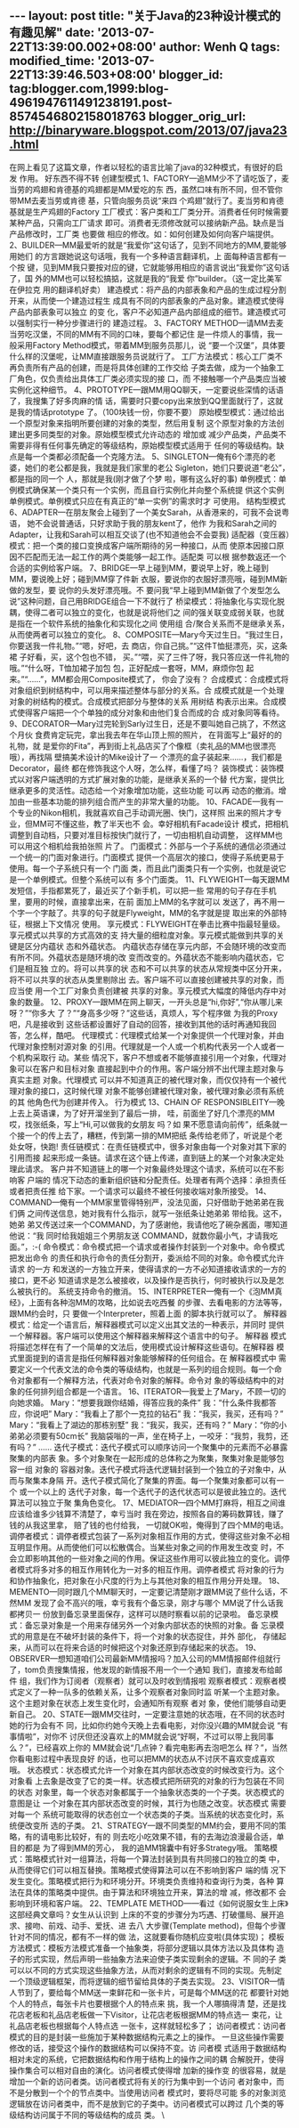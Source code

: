 --- layout: post title: "关于Java的23种设计模式的有趣见解" date:
'2013-07-22T13:39:00.002+08:00' author: Wenh Q tags: modified\_time:
'2013-07-22T13:39:46.503+08:00' blogger\_id:
tag:blogger.com,1999:blog-4961947611491238191.post-8574546802158018763
blogger\_orig\_url: http://binaryware.blogspot.com/2013/07/java23.html
---
在网上看见了这篇文章，作者以轻松的语言比喻了java的32种模式，有很好的启发
作用。
好东西不得不转
创建型模式
1、FACTORY—追MM少不了请吃饭了，麦当劳的鸡翅和肯德基的鸡翅都是MM爱吃的东
西，虽然口味有所不同，但不管你带MM去麦当劳或肯德 基，只管向服务员说“来四
个鸡翅”就行了。麦当劳和肯德基就是生产鸡翅的Factory
工厂模式：客户类和工厂类分开。消费者任何时候需要某种产品，只需向工厂请求
即可。消费者无须修改就可以接纳新产品。缺点是当产品修改时，工厂类 也要做
相应的修改。如：如何创建及如何向客户端提供。
2、BUILDER—MM最爱听的就是“我爱你”这句话了，见到不同地方的MM,要能够用她们
的方言跟她说这句话哦，我有一个多种语言翻译机，上 面每种语言都有一个按
键，见到MM我只要按对应的键，它就能够用相应的语言说出“我爱你”这句话了，国
外的MM也可以轻松搞掂，这就是我的“我爱 你”builder。（这一定比美军在伊拉克
用的翻译机好卖）
建造模式：将产品的内部表象和产品的生成过程分割开来，从而使一个建造过程生
成具有不同的内部表象的产品对象。建造模式使得产品内部表象可以独立 的变
化，客户不必知道产品内部组成的细节。建造模式可以强制实行一种分步骤进行的
建造过程。
3、FACTORY METHOD—请MM去麦当劳吃汉堡，不同的MM有不同的口味，要每个都记住
是一件烦人的事情，我一般采用Factory Method模式，带着MM到服务员那儿，说
“要一个汉堡”，具体要什么样的汉堡呢，让MM直接跟服务员说就行了。
工厂方法模式：核心工厂类不再负责所有产品的创建，而是将具体创建的工作交给
子类去做，成为一个抽象工厂角色，仅负责给出具体工厂类必须实现的接 口，而
不接触哪一个产品类应当被实例化这种细节。
4、PROTOTYPE—跟MM用QQ聊天，一定要说些深情的话语了，我搜集了好多肉麻的情
话，需要时只要copy出来放到QQ里面就行了，这就 是我的情话prototype
了。（100块钱一份，你要不要）
原始模型模式：通过给出一个原型对象来指明所要创建的对象的类型，然后用复制
这个原型对象的方法创建出更多同类型的对象。原始模型模式允许动态的 增加或
减少产品类，产品类不需要非得有任何事先确定的等级结构，原始模型模式适用于
任何的等级结构。缺点是每一个类都必须配备一个克隆方法。
5、SINGLETON—俺有6个漂亮的老婆，她们的老公都是我，我就是我们家里的老公
Sigleton，她们只要说道“老公”，都是指的同一个 人，那就是我(刚才做了个梦
啦，哪有这么好的事)
单例模式：单例模式确保某一个类只有一个实例，而且自行实例化并向整个系统提
供这个实例单例模式。单例模式只应在有真正的“单一实例”的需求时才 可使用。
结构型模式
6、ADAPTER—在朋友聚会上碰到了一个美女Sarah，从香港来的，可我不会说粤语，
她不会说普通话，只好求助于我的朋友kent了，他作 为我和Sarah之间的
Adapter，让我和Sarah可以相互交谈了(也不知道他会不会耍我)
适配器（变压器）模式：把一个类的接口变换成客户端所期待的另一种接口，从而
使原本因接口原因不匹配而无法一起工作的两个类能够一起工作。适配类 可以根
据参数返还一个合适的实例给客户端。
7、BRIDGE—早上碰到MM，要说早上好，晚上碰到MM，要说晚上好；碰到MM穿了件新
衣服，要说你的衣服好漂亮哦，碰到MM新做的发型，要 说你的头发好漂亮哦。不
要问我“早上碰到MM新做了个发型怎么说”这种问题，自己用BRIDGE组合一下不就行了
桥梁模式：将抽象化与实现化脱耦，使得二者可以独立的变化，也就是说将他们之
间的强关联变成弱关联，也就是指在一个软件系统的抽象化和实现化之间 使用组
合/聚合关系而不是继承关系，从而使两者可以独立的变化。
8、COMPOSITE—Mary今天过生日。“我过生日，你要送我一件礼物。”“嗯，好吧，去
商店，你自己挑。”“这件T恤挺漂亮，买，这条裙 子好看，买，这个包也不错，
买。”“喂，买了三件了呀，我只答应送一件礼物的哦。”“什么呀，T恤加裙子加包
包，正好配成一套呀，MM，麻烦你包 起来。”“……”，MM都会用Composite模式了，
你会了没有？
合成模式：合成模式将对象组织到树结构中，可以用来描述整体与部分的关系。合
成模式就是一个处理对象的树结构的模式。合成模式把部分与整体的关系 用树结
构表示出来。合成模式使得客户端把一个个单独的成分对象和由他们复合而成的合
成对象同等看待。
9、DECORATOR—Mary过完轮到Sarly过生日，还是不要叫她自己挑了，不然这个月伙
食费肯定玩完，拿出我去年在华山顶上照的照片， 在背面写上“最好的的礼物，就
是爱你的Fita”，再到街上礼品店买了个像框（卖礼品的MM也很漂亮哦），再找隔
壁搞美术设计的Mike设计了一 个漂亮的盒子装起来……，我们都是Decorator，最终
都在修饰我这个人呀，怎么样，看懂了吗？
装饰模式：装饰模式以对客户端透明的方式扩展对象的功能，是继承关系的一个替
代方案，提供比继承更多的灵活性。动态给一个对象增加功能，这些功能 可以再
动态的撤消。增加由一些基本功能的排列组合而产生的非常大量的功能。
10、FACADE—我有一个专业的Nikon相机，我就喜欢自己手动调光圈、快门，这样照
出来的照片才专业，但MM可不懂这些，教了半天也不 会。幸好相机有Facade设计
模式，把相机调整到自动档，只要对准目标按快门就行了，一切由相机自动调整，
这样MM也可以用这个相机给我拍张照 片了。
门面模式：外部与一个子系统的通信必须通过一个统一的门面对象进行。门面模式
提供一个高层次的接口，使得子系统更易于使用。每一个子系统只有一个 门面
类，而且此门面类只有一个实例，也就是说它是一个单例模式。但整个系统可以有
多个门面类。
11、FLYWEIGHT—每天跟MM发短信，手指都累死了，最近买了个新手机，可以把一些
常用的句子存在手机里，要用的时候，直接拿出来，在前 面加上MM的名字就可以
发送了，再不用一个字一个字敲了。共享的句子就是Flyweight，MM的名字就是提
取出来的外部特征，根据上下文情况 使用。
享元模式：FLYWEIGHT在拳击比赛中指最轻量级。享元模式以共享的方式高效的支
持大量的细粒度对象。享元模式能做到共享的关键是区分内蕴状 态和外蕴状态。
内蕴状态存储在享元内部，不会随环境的改变而有所不同。外蕴状态是随环境的改
变而改变的。外蕴状态不能影响内蕴状态，它们是相互独 立的。将可以共享的状
态和不可以共享的状态从常规类中区分开来，将不可以共享的状态从类里剔除出
去。客户端不可以直接创建被共享的对象，而应当使 用一个工厂对象负责创建被
共享的对象。享元模式大幅度的降低内存中对象的数量。
12、PROXY—跟MM在网上聊天，一开头总是“hi,你好”,“你从哪儿来呀？”“你多大
了？”“身高多少呀？”这些话，真烦人，写个程序做 为我的Proxy吧，凡是接收到
这些话都设置好了自动的回答，接收到其他的话时再通知我回答，怎么样，酷吧。
代理模式：代理模式给某一个对象提供一个代理对象，并由代理对象控制对源对象
的引用。代理就是一个人或一个机构代表另一个人或者一个机构采取行 动。某些
情况下，客户不想或者不能够直接引用一个对象，代理对象可以在客户和目标对象
直接起到中介的作用。客户端分辨不出代理主题对象与真实主题 对象。代理模式
可以并不知道真正的被代理对象，而仅仅持有一个被代理对象的接口，这时候代理
对象不能够创建被代理对象，被代理对象必须有系统的其
他角色代为创建并传入。
行为模式
13、CHAIN OF RESPONSIBLEITY—晚上去上英语课，为了好开溜坐到了最后一排，
哇，前面坐了好几个漂亮的MM哎，找张纸条，写上“Hi,可以做我的女朋友 吗？如
果不愿意请向前传”，纸条就一个接一个的传上去了，糟糕，传到第一排的MM把纸
条传给老师了，听说是个老处女呀，快跑!
责任链模式：在责任链模式中，很多对象由每一个对象对其下家的引用而接
起来形成一条链。请求在这个链上传递，直到链上的某一个对象决定处理此请求。
客户并不知道链上的哪一个对象最终处理这个请求，系统可以在不影响客 户端的
情况下动态的重新组织链和分配责任。处理者有两个选择：承担责任或者把责任推
给下家。一个请求可以最终不被任何接收端对象所接受。
14、COMMAND—俺有一个MM家里管得特别严，没法见面，只好借助于她弟弟在我们俩
之间传送信息，她对我有什么指示，就写一张纸条让她弟弟 带给我。这不，她弟
弟又传送过来一个COMMAND，为了感谢他，我请他吃了碗杂酱面，哪知道他说：“我
同时给我姐姐三个男朋友送 COMMAND，就数你最小气，才请我吃面。”，:-(
命令模式：命令模式把一个请求或者操作封装到一个对象中。命令模式把发出命令
的责任和执行命令的责任分割开，委派给不同的对象。命令模式允许请求 的一方
和发送的一方独立开来，使得请求的一方不必知道接收请求的一方的接口，更不必
知道请求是怎么被接收，以及操作是否执行，何时被执行以及是怎 么被执行的。
系统支持命令的撤消。
15、INTERPRETER—俺有一个《泡MM真经》，上面有各种泡MM的攻略，比如说去吃西餐
的步骤、去看电影的方法等等，跟MM约会时，只 要做一个Interpreter，照着上面
的脚本执行就可以了。
解释器模式：给定一个语言后，解释器模式可以定义出其文法的一种表示，并同时
提供一个解释器。客户端可以使用这个解释器来解释这个语言中的句子。 解释器
模式将描述怎样在有了一个简单的文法后，使用模式设计解释这些语句。在解释器
模式里面提到的语言是指任何解释器对象能够解释的任何组合。在 解释器模式中
需要定义一个代表文法的命令类的等级结构，也就是一系列的组合规则。每一个命
令对象都有一个解释方法，代表对命令对象的解释。命令对 象的等级结构中的对
象的任何排列组合都是一个语言。
16、ITERATOR—我爱上了Mary，不顾一切的向她求婚。
Mary：“想要我跟你结婚，得答应我的条件”
我：“什么条件我都答应，你说吧”
Mary：“我看上了那个一克拉的钻石”
我：“我买，我买，还有吗？”
Mary：“我看上了湖边的那栋别墅”
我：“我买，我买，还有吗？”
Mary：“你的小弟弟必须要有50cm长”
我脑袋嗡的一声，坐在椅子上，一咬牙：“我剪，我剪，还有吗？”
……
迭代子模式：迭代子模式可以顺序访问一个聚集中的元素而不必暴露聚集的内部表
象。多个对象聚在一起形成的总体称之为聚集，聚集对象是能够包容一组 对象的
容器对象。迭代子模式将迭代逻辑封装到一个独立的子对象中，从而与聚集本身隔
开。迭代子模式简化了聚集的界面。每一个聚集对象都可以有一个 或一个以上的
迭代子对象，每一个迭代子的迭代状态可以是彼此独立的。迭代算法可以独立于聚
集角色变化。
17、MEDIATOR—四个MM打麻将，相互之间谁应该给谁多少钱算不清楚了，幸亏当时
我在旁边，按照各自的筹码数算钱，赚了钱的从我这里拿， 赔了钱的也付给我，
一切就OK啦，俺得到了四个MM的电话。
调停者模式：调停者模式包装了一系列对象相互作用的方式，使得这些对象不必相
互明显作用。从而使他们可以松散偶合。当某些对象之间的作用发生改变 时，不
会立即影响其他的一些对象之间的作用。保证这些作用可以彼此独立的变化。调停
者模式将多对多的相互作用转化为一对多的相互作用。调停者模式 将对象的行为
和协作抽象化，把对象在小尺度的行为上与其他对象的相互作用分开处理。
18、MEMENTO—同时跟几个MM聊天时，一定要记清楚刚才跟MM说了些什么话，不然MM
发现了会不高兴的哦，幸亏我有个备忘录，刚才与哪个 MM说了什么话我都拷贝一
份放到备忘录里面保存，这样可以随时察看以前的记录啦。
备忘录模式：备忘录对象是一个用来存储另外一个对象内部状态的快照的对象。备
忘录模式的用意是在不破坏封装的条件下，将一个对象的状态捉住，并外 部化，
存储起来，从而可以在将来合适的时候把这个对象还原到存储起来的状态。
19、OBSERVER—想知道咱们公司最新MM情报吗？加入公司的MM情报邮件组就行
了，tom负责搜集情报，他发现的新情报不用一个一个通知 我们，直接发布给邮件
组，我们作为订阅者（观察者）就可以及时收到情报啦
观察者模式：观察者模式定义了一种一队多的依赖关系，让多个观察者对象同时监
听某一个主题对象。这个主题对象在状态上发生变化时，会通知所有观察 者对
象，使他们能够自动更新自己。
20、STATE—跟MM交往时，一定要注意她的状态哦，在不同的状态时她的行为会有不
同，比如你约她今天晚上去看电影，对你没兴趣的MM就会说 “有事情啦”，对你不
讨厌但还没喜欢上的MM就会说“好啊，不过可以带上我同事么？”，已经喜欢上你的
MM就会说“几点钟？看完电影再去泡吧怎么 样？”，当然你看电影过程中表现良好
的话，也可以把MM的状态从不讨厌不喜欢变成喜欢哦。
状态模式：状态模式允许一个对象在其内部状态改变的时候改变行为。这个对象看
上去象是改变了它的类一样。状态模式把所研究的对象的行为包装在不同 的状态
对象里，每一个状态对象都属于一个抽象状态类的一个子类。状态模式的意图是让
一个对象在其内部状态改变的时候，其行为也随之改变。状态模式 需要对每一个
系统可能取得的状态创立一个状态类的子类。当系统的状态变化时，系统便改变所
选的子类。
21、STRATEGY—跟不同类型的MM约会，要用不同的策略，有的请电影比较好，有的
则去吃小吃效果不错，有的去海边浪漫最合适，单目的都是 为了得到MM的芳心，
我的追MM锦囊中有好多Strategy哦。
策略模式：策略模式针对一组算法，将每一个算法封装到具有共同接口的独立的类
中，从而使得它们可以相互替换。策略模式使得算法可以在不影响到客户 端的情
况下发生变化。策略模式把行为和环境分开。环境类负责维持和查询行为类，各种
算法在具体的策略类中提供。由于算法和环境独立开来，算法的增 减，修改都不
会影响到环境和客户端。
22、TEMPLATE
METHOD——看过《如何说服女生上床》这部经典文章吗？女生从认识到
上床的不变的步骤分为巧遇、打破僵局、展开追求、接吻、前戏、动手、爱抚、进
去八 大步骤(Template method)，但每个步骤针对不同的情况，都有不一样的做
法，这就要看你随机应变啦(具体实现)；
模板方法模式：模板方法模式准备一个抽象类，将部分逻辑以具体方法以及具体构
造子的形式实现，然后声明一些抽象方法来迫使子类实现剩余的逻辑。不 同的子
类可以以不同的方式实现这些抽象方法，从而对剩余的逻辑有不同的实现。先制定
一个顶级逻辑框架，而将逻辑的细节留给具体的子类去实现。
23、VISITOR—情人节到了，要给每个MM送一束鲜花和一张卡片，可是每个MM送的花
都要针对她个人的特点，每张卡片也要根据个人的特点来 挑，我一个人哪搞得清
楚，还是找花店老板和礼品店老板做一下Visitor，让花店老板根据MM的特点选一
束花，让礼品店老板也根据每个人特点选 一张卡，这样就轻松多了；
访问者模式：访问者模式的目的是封装一些施加于某种数据结构元素之上的操作。
一旦这些操作需要修改的话，接受这个操作的数据结构可以保持不变。访 问者模
式适用于数据结构相对未定的系统，它把数据结构和作用于结构上的操作之间的耦
合解脱开，使得操作集合可以相对自由的演化。访问者模式使得增 加新的操作变
的很容易，就是增加一个新的访问者类。访问者模式将有关的行为集中到一个访问
者对象中，而不是分散到一个个的节点类中。当使用访问者 模式时，要将尽可能
多的对象浏览逻辑放在访问者类中，而不是放到它的子类中。访问者模式可以跨过
几个类的等级结构访问属于不同的等级结构的成员 类。
\

